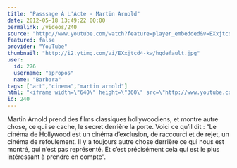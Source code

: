 ```yaml
---
title: "Passsage À L'Acte - Martin Arnold"
date: 2012-05-18 13:49:22 00:00
permalink: /videos/240
source: "http://www.youtube.com/watch?feature=player_embedded&v=EXxjtcd4-kw#!"
featured: false
provider: "YouTube"
thumbnail: "http://i2.ytimg.com/vi/EXxjtcd4-kw/hqdefault.jpg"
user:
  id: 276
  username: "apropos"
  name: "Barbara"
tags: ["art","cinema","martin arnold"]
html: "<iframe width=\"640\" height=\"360\" src=\"http://www.youtube.com/embed/EXxjtcd4-kw?wmode=transparent&fs=1&feature=oembed\" frameborder=\"0\" allowfullscreen></iframe>"
id: 240
---
```


Martin Arnold prend des films classiques hollywoodiens, et montre autre chose, ce qui se cache, le secret derrière la porte. Voici ce qu’il dit : “Le cinéma de Hollywood est un cinéma d’exclusion, de raccourci et de rejet, un cinéma de refoulement. Il y a toujours autre chose derrière ce qui nous est montré, qui n’est pas représenté. Et c’est précisément cela qui est le plus intéressant à prendre en compte”.
